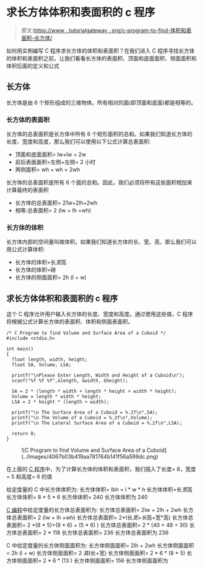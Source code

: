 # 求长方体体积和表面积的 c 程序

> 原文:[https://www . tutorialgateway . org/c-program-to-find-体积和表面积-长方体/](https://www.tutorialgateway.org/c-program-to-find-volume-and-surface-area-of-a-cuboid/)

如何用实例编写 C 程序求长方体的体积和表面积？在我们进入 C 程序寻找长方体的体积和表面积之前，让我们看看长方体的表面积、顶面和底面面积、侧面面积和体积后面的定义和公式

## 长方体

长方体是由 6 个矩形组成的三维物体。所有相对的面(即顶面和底面)都是相等的。

### 长方体的表面积

长方体的总表面积是长方体中所有 6 个矩形面积的总和。如果我们知道长方体的长度、宽度和高度，那么我们可以使用以下公式计算总表面积:

*   顶面和底面面积= lw+lw = 2w
*   前后表面面积=左侧+左侧= 2 小时
*   两侧面积= wh + wh = 2wh

长方体的总表面积是所有 6 个面的总和。因此，我们必须将所有这些面积相加来计算最终的表面积

*   长方体的总表面积= 21w+2lh+2wh
*   相等:总表面积= 2 (lw + lh +wh)

### 长方体的体积

长方体内部的空间量叫做体积。如果我们知道长方体的长、宽、高，那么我们可以用公式计算体积:

*   长方体的体积=长*宽*高
*   长方体的体积=磅
*   长方体的侧面面积= 2h (l + w)

## 求长方体体积和表面积的 c 程序

这个 C 程序允许用户输入长方体的长度、宽度和高度。通过使用这些值，C 程序将根据公式计算长方体的表面积、体积和侧面表面积。

```
/* C Program to find Volume and Surface Area of a Cuboid */
#include <stdio.h>

int main()
{
  float length, width, height;
  float SA, Volume, LSA;

  printf("\nPlease Enter Length, Width and Height of a Cuboid\n");
  scanf("%f %f %f",&length, &width, &height);

  SA = 2 * (length * width + length * height + width * height);
  Volume = length * width * height;
  LSA = 2 * height * (length + width);

  printf("\n The Surface Area of a Cuboid = %.2f\n",SA);
  printf("\n The Volume of a Cuboid = %.2f\n",Volume);
  printf("\n The Lateral Surface Area of a Cuboid = %.2f\n",LSA);

  return 0;
}
```

<figure class="wp-block-image">![C Program to find Volume and Surface Area of a Cuboid](../Images/4067b03b419aa781764b141f56a599dc.png)</figure>

在上面的 [C 程序](https://www.tutorialgateway.org/c-programming-examples/)中，为了计算长方体的体积和表面积，我们插入了长度= 8，宽度= 5 和高度= 6 的值

给定度量的 C 中长方体体积为:
长方体体积= lbh = l * w * h
长方体体积=长*宽*高
长方体体积= 8 * 5 * 6
长方体体积= 240
长方体体积为 240

[C 编程](https://www.tutorialgateway.org/c-programming/)中给定度量的长方体总表面积为:
长方体总表面积= 2lw + 2lh + 2wh
长方体总表面积= 2 (lw + lh +wh)
长方体总表面积= 2*(长*宽+长*高+宽*高)
长方体总表面积= 2 *(8 * 5)+(8 * 6) + (5 * 6) )
长方体总表面积= 2 * (40 + 48 + 30)
长方体总表面积= 2 * 118
长方体总表面积= 236
长方体总表面积为 236

C 中给定度量的长方体侧面面积为:
长方体侧面面积= 2lh + 2wh
长方体侧面面积= 2h (l + w)
长方体侧面面积= 2 *高*(长+宽)
长方体侧面面积= 2 * 6 * (8 + 5)
长方体侧面面积= 2 * 6 * (13 )
长方体侧面面积= 156
长方体侧面面积为